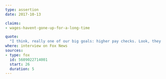 ```yaml
---
type: assertion
date: 2017-10-13

claims:
- wages-havent-gone-up-for-a-long-time

quote:
  "I think, really one of our big goals: higher pay checks. Look, they've been stagnant for more than a decade."
where: interview on Fox News
sources:
- type: fox
  id: 5609022714001
  start: 26
  duration: 5
---
```

